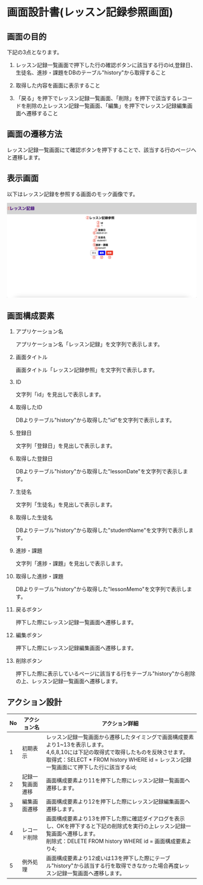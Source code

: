 # 画面設計書(レッスン記録参照画面)

## 画面の目的
下記の3点となります。

1. レッスン記録一覧画面で押下した行の確認ボタンに該当する行のid,登録日、生徒名、進捗・課題をDBのテーブル"history"から取得すること

2. 取得した内容を画面に表示すること

3. 「戻る」を押下でレッスン記録一覧画面、「削除」を押下で該当するレコードを削除の上レッスン記録一覧画面、「編集」を押下でレッスン記録編集画面へ遷移すること

## 画面の遷移方法
レッスン記録一覧画面にて確認ボタンを押下することで、該当する行のページへと遷移します。

## 表示画面
以下はレッスン記録を参照する画面のモック画像です。

![レッスン記録参照](./images/read.png)

## 画面構成要素
1. アプリケーション名

    アプリケーション名「レッスン記録」を文字列で表示します。

2. 画面タイトル

    画面タイトル「レッスン記録参照」を文字列で表示します。

3. ID

    文字列「id」を見出しで表示します。

4. 取得したID

    DBよりテーブル"history"から取得した"id"を文字列で表示します。

5. 登録日

    文字列「登録日」を見出しで表示します。

6. 取得した登録日

    DBよりテーブル"history"から取得した"lessonDate"を文字列で表示します。

7. 生徒名

    文字列「生徒名」を見出しで表示します。

8. 取得した生徒名

    DBよりテーブル"history"から取得した"studentName"を文字列で表示します。

9. 進捗・課題

    文字列「進捗・課題」を見出しで表示します。

10. 取得した進捗・課題

    DBよりテーブル"history"から取得した"lessonMemo"を文字列で表示します。

11. 戻るボタン

    押下した際にレッスン記録一覧画面へ遷移します。

12. 編集ボタン

    押下した際にレッスン記録編集画面へ遷移します。

13. 削除ボタン

    押下した際に表示しているページに該当する行をテーブル"history"から削除の上、レッスン記録一覧画面へ遷移します。

## アクション設計
| No   | アクション名 | アクション詳細 |
| --- | ----------- | ------- |
| 1 | 初期表示 | レッスン記録一覧画面から遷移したタイミングで画面構成要素より1~13を表示します。<br>4,6,8,10には下記の取得式で取得したものを反映させます。<br>取得式：SELECT * FROM history WHERE id = レッスン記録一覧画面にて押下した行に該当するid; |
| 2 | 記録一覧画面遷移 | 画面構成要素より11を押下した際にレッスン記録一覧画面へ遷移します。 |
| 3 | 編集画面遷移 | 画面構成要素より12を押下した際にレッスン記録編集画面へ遷移します。 |
| 4 | レコード削除 | 画面構成要素より13を押下した際に確認ダイアログを表示し、OKを押下すると下記の削除式を実行の上レッスン記録一覧画面へ遷移します。 <br> 削除式：DELETE FROM history WHERE id = 画面構成要素より4;|
| 5 | 例外処理 | 画面構成要素より12或いは13を押下した際にテーブル"history"から該当する行を取得できなかった場合再度レッスン記録一覧画面へ遷移します。 |